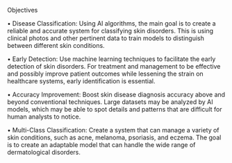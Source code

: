Objectives

•	Disease Classification: Using AI algorithms, the main goal is to create a reliable and accurate system for classifying skin disorders. This is using clinical photos and other pertinent data to train models to distinguish between different skin conditions.

•	Early Detection: Use machine learning techniques to facilitate the early detection of skin disorders. For treatment and management to be effective and possibly improve patient outcomes while lessening the strain on healthcare systems, early identification is essential.

•	Accuracy Improvement: Boost skin disease diagnosis accuracy above and beyond conventional techniques. Large datasets may be analyzed by AI models, which may be able to spot details and patterns that are difficult for human analysts to notice.

•	Multi-Class Classification: Create a system that can manage a variety of skin conditions, such as acne, melanoma, psoriasis, and eczema. The goal is to create an adaptable model that can handle the wide range of dermatological disorders.
